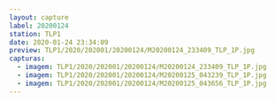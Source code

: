 ```yaml
---
layout: capture
label: 20200124
station: TLP1
date: 2020-01-24 23:34:09
preview: TLP1/2020/202001/20200124/M20200124_233409_TLP_1P.jpg
capturas:
  - imagem: TLP1/2020/202001/20200124/M20200124_233409_TLP_1P.jpg
  - imagem: TLP1/2020/202001/20200124/M20200125_043239_TLP_1P.jpg
  - imagem: TLP1/2020/202001/20200124/M20200125_043656_TLP_1P.jpg
---
```

